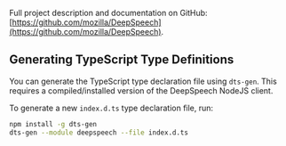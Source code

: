 Full project description and documentation on GitHub: [https://github.com/mozilla/DeepSpeech](https://github.com/mozilla/DeepSpeech).

## Generating TypeScript Type Definitions

You can generate the TypeScript type declaration file using `dts-gen`.
This requires a compiled/installed version of the DeepSpeech NodeJS client.

To generate a new `index.d.ts` type declaration file, run:

```sh
npm install -g dts-gen
dts-gen --module deepspeech --file index.d.ts
```
